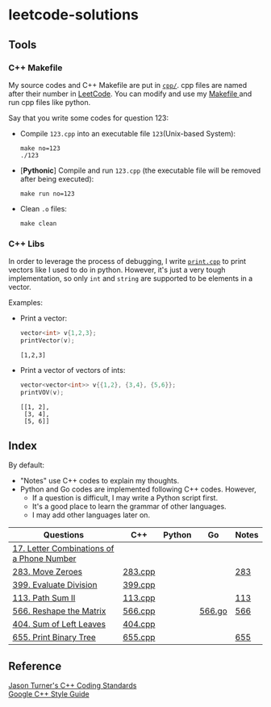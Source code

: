 # leetcode-solutions

## Tools
### C++ Makefile
My source codes and C++ Makefile are put in [`cpp/`](cpp). cpp files are named after their number in [LeetCode](https://leetcode.com/). You can modify and use my [Makefile ](cpp/Makefile) and run cpp files like python.

Say that you write some codes for question 123:

- Compile `123.cpp` into an executable file `123`(Unix-based System):
    ```
    make no=123
    ./123
    ```
- [**Pythonic**] Compile and run `123.cpp` (the executable file will be removed after being executed):
    ```
    make run no=123
    ```
- Clean `.o` files:
    ```
    make clean
    ```

### C++ Libs
In order to leverage the process of debugging, I write [`print.cpp`](cpp/print.cpp) to print vectors like I used to do in python. However, it's just a very tough implementation, so only `int` and `string` are supported to be elements in a vector.

Examples:

- Print a vector:
    ```cpp
    vector<int> v{1,2,3};
    printVector(v);
    ```
    ```
    [1,2,3]
    ```

- Print a vector of vectors of ints:
    ```cpp
    vector<vector<int>> v{{1,2}, {3,4}, {5,6}};
    printVOV(v);
    ```
    ```
    [[1, 2],
     [3, 4],
     [5, 6]]
    ```

## Index
By default:
- "Notes" use C++ codes to explain my thoughts.
- Python and Go codes are implemented following C++ codes. However,
    - If a question is difficult, I may write a Python script first.
    - It's a good place to learn the grammar of other languages.
    - I may add other languages later on.


|Questions|C++|Python|Go|Notes|
|--|--|--|--|--|
|[17. Letter Combinations of a Phone Number](https://leetcode.com/problems/letter-combinations-of-a-phone-number/description/)|||||
|[283. Move Zeroes](https://leetcode.com/problems/move-zeroes/description/)|[283.cpp](cpp/283.cpp)|||[283](notes/283.md)|
|[399. Evaluate Division](https://leetcode.com/problems/evaluate-division/description/)|[399.cpp](cpp/399.cpp)||||
|[113. Path Sum II](https://leetcode.com/problems/path-sum-ii/description/)|[113.cpp](cpp/113.cpp)|||[113](notes/113.md)|
|[566. Reshape the Matrix](https://leetcode.com/problems/reshape-the-matrix/description/)|[566.cpp](cpp/566.cpp)||[566.go](go/566.go)|[566](notes/566.md)|
|[404. Sum of Left Leaves](https://leetcode.com/problems/sum-of-left-leaves/description/)|[404.cpp](cpp/404.cpp)|||[]()|
|[655. Print Binary Tree](https://leetcode.com/problems/print-binary-tree/description/)|[655.cpp](cpp/655.cpp)|||[655](notes/655.md)|


## Reference
[Jason Turner's C++ Coding Standards](https://gist.github.com/lefticus/10191322)  
[Google C++ Style Guide](https://google.github.io/styleguide/cppguide.html)  